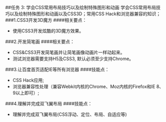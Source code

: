 ##任务 3: 学会CSS常用布局技巧以及绘制特殊图形和动画
学会CSS常用布局技巧以及绘制特殊图形和动画以及CSS3D；常用CSS Hack和浏览器兼容的知识；
###1.CSS3开发3D魔方
####相关要点：
* 使用CSS3开发炫酷的3D魔方效果。

###2.开发简笔画
####相关要点：
* CSS&CSS3开发简笔画并让简笔画像动画片一样动起来。
* 测试浏览器需要支持H5及CSS3, 默认必须至少支持Chrome。

###3.让百度首页适配IE等所有浏览器
####技能点：
* CSS Hack应用; 
* 浏览器兼容性处理（兼容Webkit内核的Chrome、Moz内核的Firefox和IE 8、9以上即可）; 

###4.理解并完成双飞翼布局
####技能点：
* 理解并完成双飞翼布局(CSS浮动、定位、布局、自适应等)
